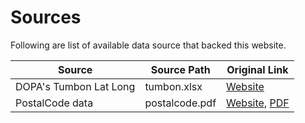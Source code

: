 Sources
==

Following are list of available data source that backed this website.

Source|Source Path|Original Link
--|--|--
DOPA's Tumbon Lat Long|tumbon.xlsx|[Website](data.go.th/dataset/item_c6d42e1b-3219-47e1-b6b7-dfe914f27910)
PostalCode data|postalcode.pdf|[Website](https://www.thailandpost.co.th/un/article_detail/article/3/17172), [PDF](https://file.thailandpost.com/upload/content/_5e856abf6c77a.pdf)
